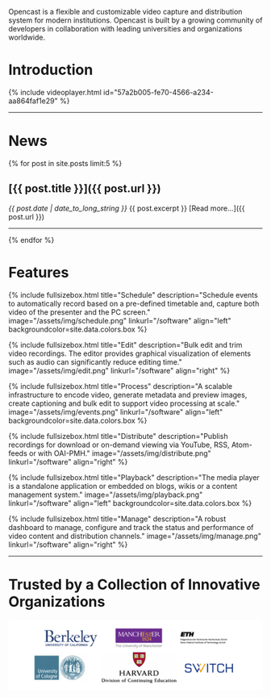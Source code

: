 Opencast is a flexible and customizable video capture and distribution system for modern institutions. Opencast is built by a growing community of developers in collaboration with leading universities and organizations worldwide.

# Introduction 

{% include videoplayer.html id="57a2b005-fe70-4566-a234-aa864faf1e29" %}

---

# News

{% for post in site.posts limit:5 %}
## [{{ post.title }}]({{ post.url }})
  _{{ post.date | date_to_long_string }}_ 
  {{ post.excerpt }}
  [Read more...]({{ post.url }})
  
---

{% endfor %}

# Features

{% include fullsizebox.html 
title="Schedule"
description="Schedule events to automatically record based on a pre-defined timetable and, capture both video of the presenter and the  PC screen."
image="/assets/img/schedule.png"
linkurl="/software"
align="left"
backgroundcolor=site.data.colors.box
%}

{% include fullsizebox.html 
title="Edit"
description="Bulk edit and trim video recordings. The editor provides graphical visualization of elements such as audio can significantly reduce editing time."
image="/assets/img/edit.png"
linkurl="/software"
align="right"
%}

{% include fullsizebox.html 
title="Process"
description="A scalable infrastructure to encode video, generate metadata and preview images, create captioning and bulk edit to support video processing at scale."
image="/assets/img/events.png"
linkurl="/software"
align="left"
backgroundcolor=site.data.colors.box
%}

{% include fullsizebox.html 
title="Distribute"
description="Publish recordings for download or on-demand viewing via YouTube, RSS, Atom-feeds or with OAI-PMH."
image="/assets/img/distribute.png"
linkurl="/software"
align="right"
%}

{% include fullsizebox.html 
title="Playback"
description="The media player is a standalone application or embedded on blogs, wikis or a content management system."
image="/assets/img/playback.png"
linkurl="/software"
align="left"
backgroundcolor=site.data.colors.box
%}

{% include fullsizebox.html 
title="Manage"
description="A robust dashboard to manage, configure and track the status and performance of video content and distribution channels."
image="/assets/img/manage.png"
linkurl="/software"
align="right"
%}

---

# Trusted by a Collection of Innovative Organizations
[<img class="center-image" src="/assets/img/opencast-homepage-logos-rev2.png">](/users)

